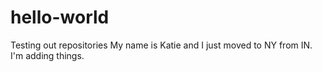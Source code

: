 # hello-world
Testing out repositories
My name is Katie and I just moved to NY from IN. 
I'm adding things.
